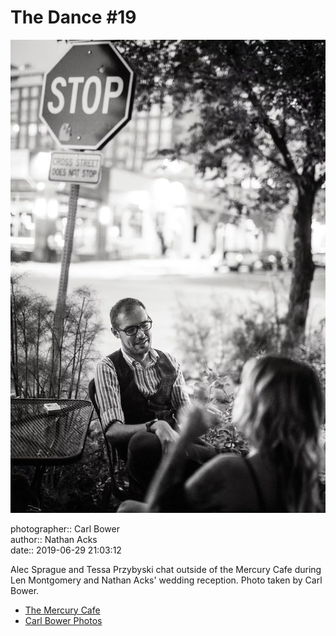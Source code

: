 # The Dance #19

![Alec Sprague and Tessa Przybyski chat outside of the Mercury Cafe](assets/2019-06-29-set-4-the-dance-19.webp)

photographer:: Carl Bower  
author:: Nathan Acks  
date:: 2019-06-29 21:03:12

Alec Sprague and Tessa Przybyski chat outside of the Mercury Cafe during Len Montgomery and Nathan Acks' wedding reception. Photo taken by Carl Bower.

* [The Mercury Cafe](http://mercurycafe.com)
* [Carl Bower Photos](https://carlbowerphotos.com)
